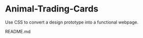 # Animal-Trading-Cards
Use CSS to convert a design prototype into a functional webpage.
  
 README.md
